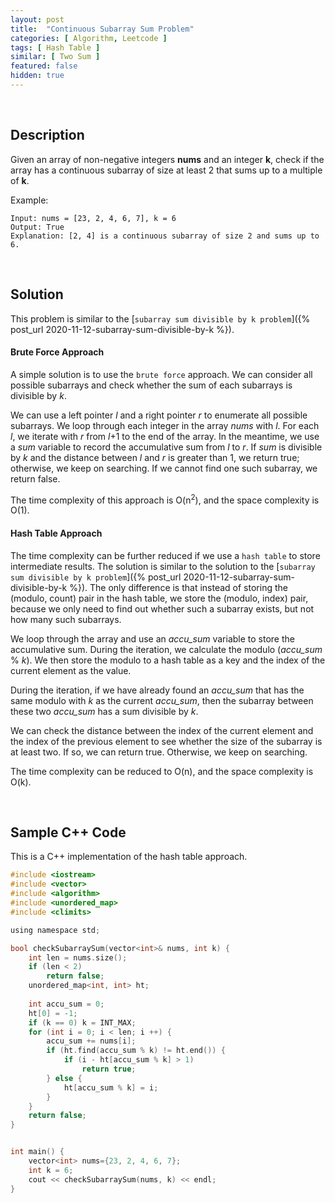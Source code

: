 ```yaml
---
layout: post
title:  "Continuous Subarray Sum Problem"
categories: [ Algorithm, Leetcode ]
tags: [ Hash Table ]
similar: [ Two Sum ]
featured: false
hidden: true
---
```


<br />

## Description

Given an array of non-negative integers **nums** and an integer **k**, check if the array has a continuous subarray of size at least 2 that sums up to a multiple of **k**.


Example: 
```
Input: nums = [23, 2, 4, 6, 7], k = 6
Output: True
Explanation: [2, 4] is a continuous subarray of size 2 and sums up to 6.
```

<br />

## Solution

This problem is similar to the [`subarray sum divisible by k problem`]({% post_url 2020-11-12-subarray-sum-divisible-by-k %}).

#### Brute Force Approach

A simple solution is to use the `brute force` approach. We can consider all possible subarrays and check whether the sum of each subarrays is divisible by *k*.

We can use a left pointer *l* and a right pointer *r* to enumerate all possible subarrays. We loop through each integer in the array *nums* with *l*. For each *l*, we iterate with *r* from *l*+1 to the end of the array. In the meantime, we use a *sum* variable to record the accumulative sum from *l* to *r*. If *sum* is divisible by *k* and the distance between *l* and *r* is greater than 1, we return true; otherwise, we keep on searching. If we cannot find one such subarray, we return false.

The time complexity of this approach is O(n<sup>2</sup>), 
and the space complexity is O(1).


#### Hash Table Approach

The time complexity can be further reduced if we use a `hash table` to store intermediate results. The solution is similar to the solution to the [`subarray sum divisible by k problem`]({% post_url 2020-11-12-subarray-sum-divisible-by-k %}). The only difference is that instead of storing the (modulo, count) pair in the hash table, we store the (modulo, index) pair, because we only need to find out whether such a subarray exists, but not how many such subarrays.

We loop through the array and use an *accu_sum* variable to store the accumulative sum. During the iteration, we calculate the modulo (*accu_sum* % *k*). We then store the modulo to a hash table as a key and the index of the current element as the value. 

During the iteration, if we have already found an *accu_sum* that has the same modulo with *k* as the current *accu_sum*, then the subarray between these two *accu_sum* has a sum divisible by *k*. 

We can check the distance between the index of the current element and the index of the previous element to see whether the size of the subarray is at least two. If so, we can return true. Otherwise, we keep on searching.


The time complexity can be reduced to O(n), and the space complexity is O(k).

<br />

## Sample C++ Code

This is a C++ implementation of the hash table approach.

```c
#include <iostream>
#include <vector>
#include <algorithm>
#include <unordered_map>
#include <climits>

using namespace std;

bool checkSubarraySum(vector<int>& nums, int k) {
    int len = nums.size();
    if (len < 2)
        return false;
    unordered_map<int, int> ht;
    
    int accu_sum = 0;
    ht[0] = -1;
    if (k == 0) k = INT_MAX;
    for (int i = 0; i < len; i ++) {
        accu_sum += nums[i];
        if (ht.find(accu_sum % k) != ht.end()) {
            if (i - ht[accu_sum % k] > 1)
                return true;
        } else {
            ht[accu_sum % k] = i;
        }
    }
    return false;
}


int main() {
    vector<int> nums={23, 2, 4, 6, 7};
    int k = 6;
    cout << checkSubarraySum(nums, k) << endl;
}
```
